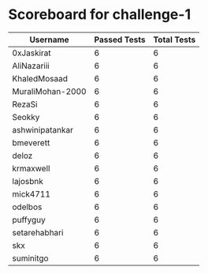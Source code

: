 # Scoreboard for challenge-1
| Username   | Passed Tests | Total Tests |
|------------|--------------|-------------|
| 0xJaskirat | 6 | 6 |
| AliNazariii | 6 | 6 |
| KhaledMosaad | 6 | 6 |
| MuraliMohan-2000 | 6 | 6 |
| RezaSi | 6 | 6 |
| Seokky | 6 | 6 |
| ashwinipatankar | 6 | 6 |
| bmeverett | 6 | 6 |
| deloz | 6 | 6 |
| krmaxwell | 6 | 6 |
| lajosbnk | 6 | 6 |
| mick4711 | 6 | 6 |
| odelbos | 6 | 6 |
| puffyguy | 6 | 6 |
| setarehabhari | 6 | 6 |
| skx | 6 | 6 |
| suminitgo | 6 | 6 |
